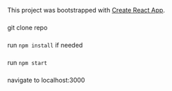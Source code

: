This project was bootstrapped with [Create React App](https://github.com/facebook/create-react-app).

###
git clone repo

### 
run `npm install` if needed

### 
run `npm start`

###
navigate to localhost:3000
